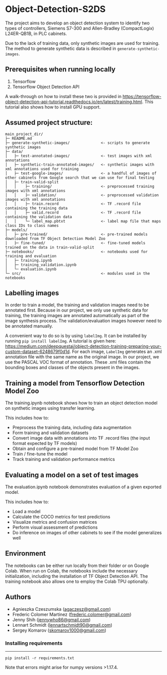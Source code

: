 # Object-Detection-S2DS

The project aims to develop an object detection system to identify two types of controllers, Siemens S7-300 and Allen-Bradley (CompactLogix) L24ER-QB1B, in PLC cabinets.

Due to the lack of training data, only synthetic images are used for training. The method to generate synthetic data is described in `generate-synthetic-images`.

## Prerequisites when running locally

1. Tensorflow
2. Tensorflow Object Detection API

A walk-through on how to install these two is provided in https://tensorflow-object-detection-api-tutorial.readthedocs.io/en/latest/training.html. This tutorial also shows how to install GPU support.

## Assumed project structure:

```
main_project_dir/
├─ README.md                               
├─ generate-synthetic-images/              <- scripts to generate synthetic images
├─ data/                  
│   ├─ test-annotated-images/              <- test images with xml annotations
│   ├─ synthetic-train-annotated-images/   <- synthetic images with xml annotations used for training
│   ├─ test-google-images/                 <- a handful of images of other cabinets from Google search that we can use for final testing
│   ├─ train-valid-split
│   │    ├─ training/                      <- preprocessed training images with xml annotations
│   │    ├─ validation/                    <- preprocessed validation images with xml annotations
│   │    ├─ train.record                   <- TF .record file containing the training data
│   │    ├─ valid.record                   <- TF .record file containing the validation data
│   │    └─ label_map.pbtxt                <- label map file that maps class IDs to class names
├─ models/                              
│   ├─ pre-trained/                        <- pre-trained models downloaded from TF Object Detection Model Zoo
│   ├─ fine-tuned/                         <- fine-tuned models trained on the data in train-valid-split
├─ notebooks/                              <- notebooks used for training and evaluation
│   ├─ training.ipynb
│   ├─ training_validation.ipynb
│   └─ evaluation.ipynb
└─ src/                                    <- modules used in the notebooks
```

## Labelling images

In order to train a model, the training and validation images need to be annotated first. Because in our project, we only use synthetic data for training, the training images are annotated automatically as part of the image synthesis process. The validation/evaluation images however need to be annotated manually.

A convenient way to do so is by using `labelImg`. It can be installed by running `pip install labelImg`. A tutorial is given here: https://medium.com/deepquestai/object-detection-training-preparing-your-custom-dataset-6248679f0d1d. For each image, `LabelImg` generates an .xml annotation file with the same name as the original image. In our project, we use the PASCAL VOC format of annotation. These .xml files contain the bounding boxes and classes of the objects present in the images.

## Training a model from Tensorflow Detection Model Zoo

The training.ipynb notebook shows how to train an object detection model on synthetic images using transfer learning.

This includes how to:
* Preprocess the training data, including data augmentation
* Form training and validation datasets
* Convert image data with annotations into TF .record files (the input format expected by TF models)
* Obtain and configure a pre-trained model from TF Model Zoo
* Train / fine-tune the model
* Track training and validation performance metrics

## Evaluating a model on a set of test images

The evaluation.ipynb notebook demonstrates evaluation of a given exported model.

This includes how to:
* Load a model
* Calculate the COCO metrics for test predictions
* Visualize metrics and confusion matrices
* Perform visual assessment of predictions
* Do inference on images of other cabinets to see if the model generalizes well

## Environment

The notebooks can be either run locally from their folder or on Google Colab. When run on Colab, the notebooks include the necessary initialization, including the installation of TF Object Detection API. The training notebook also allows one to employ the Colab TPU optionally.

## Authors

* Agnieszka Czeszumska (agaczesz@gmail.com)
* Frederic Colomer Martinez (frederic.colomer@gmail.com)
* Jenny Shih (jennywho86@gmail.com)
* Lennart Schmidt (lennartschmidt90@gmail.com)
* Sergey Komarov (skomarov1000@gmail.com)

### Installing requirements
------------

    pip install -r requirements.txt

Note that errors might arise for numpy versions >1.17.4.
